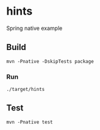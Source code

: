# hints
Spring native example

## Build

```shell
mvn -Pnative -DskipTests package
```

### Run

```shell
./target/hints
```

## Test

```shell
mvn -Pnative test
```